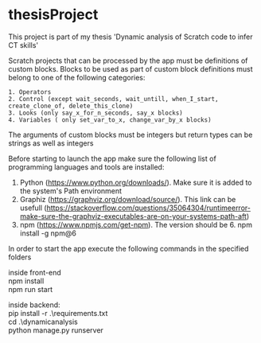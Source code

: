 # thesisProject

This project is part of my thesis 'Dynamic analysis of Scratch code to infer CT skills'

Scratch projects that can be processed by the app must be definitions of custom blocks. Blocks to be used as part of custom block definitions must belong to one of the following categories:

    1. Operators
    2. Control (except wait_seconds, wait_untill, when_I_start, create_clone_of, delete_this_clone)
    3. Looks (only say_x_for_n_seconds, say_x blocks)
    4. Variables ( only set_var_to_x, change_var_by_x blocks)

The arguments of custom blocks must be integers but return types can be strings as well as integers

Before starting to launch the app make sure the following list of programming languages and tools are installed:
 1. Python (https://www.python.org/downloads/). Make sure it is added to the system's Path environment
 2. Graphiz (https://graphviz.org/download/source/). This link can be usefull (https://stackoverflow.com/questions/35064304/runtimeerror-make-sure-the-graphviz-executables-are-on-your-systems-path-aft)
 3. npm (https://www.npmjs.com/get-npm). The version should be 6. npm install -g npm@6
 
 

In order to start the app execute the following commands in the specified folders


  inside front-end\
    npm install\
    npm run start
  
  inside backend:\
    pip install -r .\requirements.txt\
    cd .\dynamicanalysis\
    python manage.py runserver
